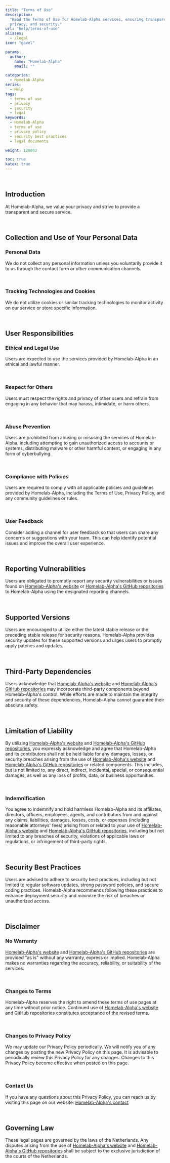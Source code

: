```yaml
---
title: "Terms of Use"
description:
  "Read the Terms of Use for Homelab-Alpha services, ensuring transparency,
  privacy, and security."
url: "help/terms-of-use"
aliases:
  - /legal
icon: "gavel"

params:
  author:
    name: "Homelab-Alpha"
    email: ""

categories:
  - Homelab-Alpha
series:
  - Help
tags:
  - terms of use
  - privacy
  - security
  - legal
keywords:
  - Homelab-Alpha
  - terms of use
  - privacy policy
  - security best practices
  - legal documents

weight: 120003

toc: true
katex: true
---
```


<br />

## Introduction

At Homelab-Alpha, we value your privacy and strive to provide a transparent and
secure service.

<br />

## Collection and Use of Your Personal Data

### Personal Data

We do not collect any personal information unless you voluntarily provide it to
us through the contact form or other communication channels.

<br />

### Tracking Technologies and Cookies

We do not utilize cookies or similar tracking technologies to monitor activity
on our service or store specific information.

<br />

## User Responsibilities

### Ethical and Legal Use

Users are expected to use the services provided by Homelab-Alpha in an ethical
and lawful manner.

<br />

### Respect for Others

Users must respect the rights and privacy of other users and refrain from
engaging in any behavior that may harass, intimidate, or harm others.

<br />

### Abuse Prevention

Users are prohibited from abusing or misusing the services of Homelab-Alpha,
including attempting to gain unauthorized access to accounts or systems,
distributing malware or other harmful content, or engaging in any form of
cyberbullying.

<br />

### Compliance with Policies

Users are required to comply with all applicable policies and guidelines
provided by Homelab-Alpha, including the Terms of Use, Privacy Policy, and any
community guidelines or rules.

<br />

### User Feedback

Consider adding a channel for user feedback so that users can share any concerns
or suggestions with your team. This can help identify potential issues and
improve the overall user experience.

<br />

## Reporting Vulnerabilities

Users are obligated to promptly report any security vulnerabilities or issues
found on [Homelab-Alpha's website] or [Homelab-Alpha's GitHub repositories] to
Homelab-Alpha using the designated reporting channels.

<br />

## Supported Versions

Users are encouraged to utilize either the latest stable release or the
preceding stable release for security reasons. Homelab-Alpha provides security
updates for these supported versions and urges users to promptly apply patches
and updates.

<br />

## Third-Party Dependencies

Users acknowledge that [Homelab-Alpha's website] and [Homelab-Alpha's GitHub
repositories] may incorporate third-party components beyond Homelab-Alpha's
control. While efforts are made to maintain the integrity and security of these
dependencies, Homelab-Alpha cannot guarantee their absolute safety.

<br />

## Limitation of Liability

By utilizing [Homelab-Alpha's website] and [Homelab-Alpha's GitHub
repositories], you expressly acknowledge and agree that Homelab-Alpha and its
contributors shall not be held liable for any damages, losses, or security
breaches arising from the use of [Homelab-Alpha's website] and [Homelab-Alpha's
GitHub repositories] or related components. This includes, but is not limited
to, any direct, indirect, incidental, special, or consequential damages, as well
as any loss of profits, data, or business opportunities.

<br />

### Indemnification

You agree to indemnify and hold harmless Homelab-Alpha and its affiliates,
directors, officers, employees, agents, and contributors from and against any
claims, liabilities, damages, losses, costs, or expenses (including reasonable
attorneys' fees) arising from or related to your use of [Homelab-Alpha's
website] and [Homelab-Alpha's GitHub repositories], including but not limited to
any breaches of security, violations of applicable laws or regulations, or
infringement of third-party rights.

<br />

## Security Best Practices

Users are advised to adhere to security best practices, including but not
limited to regular software updates, strong password policies, and secure coding
practices. Homelab-Alpha recommends following these practices to enhance
deployment security and minimize the risk of breaches or unauthorized access.

<br />

## Disclaimer

### No Warranty

[Homelab-Alpha's website] and [Homelab-Alpha's GitHub repositories] are provided
"as is" without any warranty, express or implied. Homelab-Alpha makes no
warranties regarding the accuracy, reliability, or suitability of the services.

<br />

### Changes to Terms

Homelab-Alpha reserves the right to amend these terms of use pages at any time
without prior notice. Continued use of [Homelab-Alpha's website] and GitHub
repositories constitutes acceptance of the revised terms.

<br />

### Changes to Privacy Policy

We may update our Privacy Policy periodically. We will notify you of any changes
by posting the new Privacy Policy on this page. It is advisable to periodically
review this Privacy Policy for any changes. Changes to this Privacy Policy
become effective when posted on this page.

<br />

### Contact Us

If you have any questions about this Privacy Policy, you can reach us by
visiting this page on our website: [Homelab-Alpha's contact]

<br />

## Governing Law

These legal pages are governed by the laws of the Netherlands. Any disputes
arising from the use of [Homelab-Alpha's website] and [Homelab-Alpha's GitHub
repositories] shall be subject to the exclusive jurisdiction of the courts of
the Netherlands.

[Homelab-Alpha's website]: https://homelab-alpha.nl
[Homelab-Alpha's GitHub repositories]: https://github.com/homelab-alpha
[Homelab-Alpha's contact]: https://homelab-alpha.nl/contact
